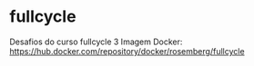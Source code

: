 # fullcycle
Desafios do curso fullcycle 3
Imagem Docker:
https://hub.docker.com/repository/docker/rosemberg/fullcycle
